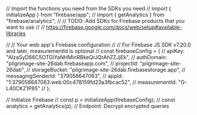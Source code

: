 
// Import the functions you need from the SDKs you need
// import { initializeApp } from "firebase/app";
// import { getAnalytics } from "firebase/analytics";
// // TODO: Add SDKs for Firebase products that you want to use
// // https://firebase.google.com/docs/web/setup#available-libraries

// // Your web app's Firebase configuration
// // For Firebase JS SDK v7.20.0 and later, measurementId is optional
// const firebaseConfig = {
//   apiKey: "AIzaSyD66C5OTGiYaNHMinRBkeQrJQrAhZZJjEk",
//   authDomain: "pilgrimage-site-26dab.firebaseapp.com",
//   projectId: "pilgrimage-site-26dab",
//   storageBucket: "pilgrimage-site-26dab.firebasestorage.app",
//   messagingSenderId: "379058647063",
//   appId: "1:379058647063:web:00c478159fd23a3fbcac52",
//   measurementId: "G-L40CKZ1P85"
// };

// Initialize Firebase
// const p = initializeApp(firebaseConfig);
// const analytics = getAnalytics(p);
// Endpoint: Decrypt encrypted queries
